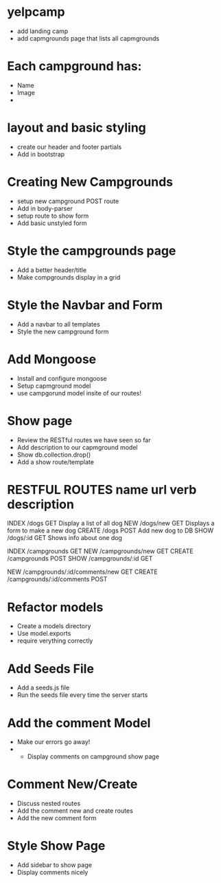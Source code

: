 # yelpcamp
* add landing camp
* add capmgrounds page that lists all capmgrounds

# Each campground has:
* Name
* Image
* 
# layout and basic styling
* create our header and footer partials
* Add in bootstrap

# Creating New Campgrounds
* setup new campground POST route
* Add in body-parser
* setup route to show form
* Add basic unstyled form

# Style the campgrounds page
* Add a better header/title
* Make compgrounds display in a grid

# Style the Navbar and Form
* Add a navbar to all templates
* Style the new campground form

# Add Mongoose
* Install and configure mongoose
* Setup capmground model
* use campgorund model insite of our routes!

# Show page
* Review the RESTful routes we have seen so far
* Add description to our capmground model
* Show db.collection.drop()
* Add a show route/template

RESTFUL ROUTES
name      url        verb     description
=========================================
INDEX     /dogs       GET      Display a list of all dog
NEW       /dogs/new   GET      Displays a form to make a new dog
CREATE    /dogs       POST     Add new dog to DB
SHOW      /dogs/:id   GET      Shows info about one dog

INDEX   /campgrounds        GET
NEW     /campgrounds/new    GET
CREATE  /campgrounds        POST
SHOW    /campgrounds/:id    GET

NEW     /campgrounds/:id/comments/new    GET
CREATE  /campgrounds/:id/comments        POST

# Refactor models
* Create a models directory
* Use model.exports
* require verything correctly
 

# Add Seeds File
* Add a seeds.js file
* Run the seeds file every time the server starts
 

# Add the comment Model
* Make our errors go away!
* * Display comments on campground show page

# Comment New/Create
* Discuss nested routes
* Add the comment new and create routes
* Add the new comment form

# Style Show Page
* Add sidebar to show page
* Display comments nicely